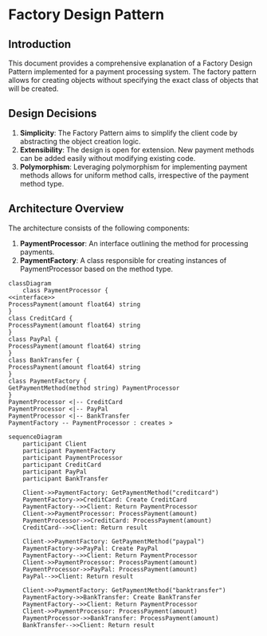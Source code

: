 # Factory Design Pattern

## Introduction
This document provides a comprehensive explanation of a Factory Design Pattern implemented for a payment processing system. The factory pattern allows for creating objects without specifying the exact class of objects that will be created.

## Design Decisions
1. **Simplicity**: The Factory Pattern aims to simplify the client code by abstracting the object creation logic.
2. **Extensibility**: The design is open for extension. New payment methods can be added easily without modifying existing code.
3. **Polymorphism**: Leveraging polymorphism for implementing payment methods allows for uniform method calls, irrespective of the payment method type.

## Architecture Overview
The architecture consists of the following components:
1. **PaymentProcessor**: An interface outlining the method for processing payments.
2. **PaymentFactory**: A class responsible for creating instances of PaymentProcessor based on the method type.

```mermaid 
classDiagram
    class PaymentProcessor {
<<interface>>
ProcessPayment(amount float64) string
}
class CreditCard {
ProcessPayment(amount float64) string
}
class PayPal {
ProcessPayment(amount float64) string
}
class BankTransfer {
ProcessPayment(amount float64) string
}
class PaymentFactory {
GetPaymentMethod(method string) PaymentProcessor
}
PaymentProcessor <|-- CreditCard
PaymentProcessor <|-- PayPal
PaymentProcessor <|-- BankTransfer
PaymentFactory -- PaymentProcessor : creates >
```

```mermaid
sequenceDiagram
    participant Client
    participant PaymentFactory
    participant PaymentProcessor
    participant CreditCard
    participant PayPal
    participant BankTransfer

    Client->>PaymentFactory: GetPaymentMethod("creditcard")
    PaymentFactory->>CreditCard: Create CreditCard
    PaymentFactory-->>Client: Return PaymentProcessor
    Client->>PaymentProcessor: ProcessPayment(amount)
    PaymentProcessor->>CreditCard: ProcessPayment(amount)
    CreditCard-->>Client: Return result

    Client->>PaymentFactory: GetPaymentMethod("paypal")
    PaymentFactory->>PayPal: Create PayPal
    PaymentFactory-->>Client: Return PaymentProcessor
    Client->>PaymentProcessor: ProcessPayment(amount)
    PaymentProcessor->>PayPal: ProcessPayment(amount)
    PayPal-->>Client: Return result

    Client->>PaymentFactory: GetPaymentMethod("banktransfer")
    PaymentFactory->>BankTransfer: Create BankTransfer
    PaymentFactory-->>Client: Return PaymentProcessor
    Client->>PaymentProcessor: ProcessPayment(amount)
    PaymentProcessor->>BankTransfer: ProcessPayment(amount)
    BankTransfer-->>Client: Return result
```